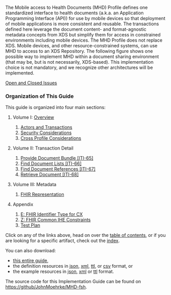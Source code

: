 
The Mobile access to Health Documents (MHD) Profile defines one standardized interface to health documents (a.k.a. an Application Programming Interface (API)) for use by mobile devices so that deployment of mobile applications is more consistent and reusable. The transactions defined here leverage the document content- and format-agnostic metadata concepts from XDS but simplify them for access in constrained environments including mobile devices. The MHD Profile does not replace XDS. Mobile devices, and other resource-constrained systems, can use MHD to access to an XDS Repository. The following figure shows one possible way to implement MHD within a document sharing environment (that may be, but is not necessarily, XDS-based). This implementation choice is not mandatory, and we recognize other architectures will be implemented. 

[Open and Closed Issues](a_issues.html)

### Organization of This Guide
This guide is organized into four main sections:

1. Volume I: [Overview](overview.html)
   1. [Actors and Transactions](actors_and_transactions.html)
   2. [Security Considerations](security_considerations.html)
   3. [Cross Profile Considerations](grouping.html)

2. Volume II: Transaction Detail
   1. [Provide Document Bundle [ITI-65]](transaction-65.html)
   2. [Find Document Lists [ITI-66]](transaction-66.html)
   3. [Find Document References [ITI-67]](transaction-67.html)
   4. [Retrieve Document [ITI-68]](transaction-68.html)

3. Volume III: Metadata
   1. [FHIR Representation](metadata_maps.html)
   
4. Appendix
	1. [E: FHIR Identifier Type for CX](appendix_e.html)
	2. [Z: FHIR Common IHE Constraints](appendix_z.html)
	3. [Test Plan](testplan.html)

Click on any of the links above, head on over the [table of contents](toc.html), or
if you are looking for a specific artifact, check out the [index](artifacts.html).

You can also download:

* [this entire guide](full-ig.zip),
* the definition resources in [json](definitions.json.zip), [xml](definitions.xml.zip), [ttl](definitions.ttl.zip), or [csv](csvs.zip) format, or
* the example resources in [json](examples.json.zip), [xml](examples.xml.zip) or [ttl](examples.ttl.zip) format.

The source code for this Implementation Guide can be found on
[https://github/JohnMoehrke/MHD-fsh](https://github.com/JohnMoehrke/MHD-fsh).


